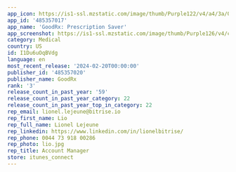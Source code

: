 ```yaml
---
app_icon: https://is1-ssl.mzstatic.com/image/thumb/Purple122/v4/a4/3a/08/a43a083c-9f31-cca0-8421-96c7100d28c0/AppIcon-0-0-1x_U007emarketing-0-7-0-85-220.png/1024x1024bb.png
app_id: '485357017'
app_name: 'GoodRx: Prescription Saver'
app_screenshot: https://is1-ssl.mzstatic.com/image/thumb/Purple126/v4/c1/f8/71/c1f871fc-8ccb-444b-8617-a4d38d4741b1/6927491b-9a75-441c-bb9b-bd6ce403e4b8_AppStore_6_5_01.jpg/1242x2688bb.png
category: Medical
country: US
id: I1Du6uOqBVdg
language: en
most_recent_release: '2024-02-20T00:00:00'
publisher_id: '485357020'
publisher_name: GoodRx
rank: '3'
release_count_in_past_year: '59'
release_count_in_past_year_category: 22
release_count_in_past_year_top_in_category: 22
rep_email: lionel.lejeune@bitrise.io
rep_first_name: Lio
rep_full_name: Lionel Lejeune
rep_linkedin: https://www.linkedin.com/in/lionelbitrise/
rep_phone: 0044 73 918 00286
rep_photo: lio.jpg
rep_title: Account Manager
store: itunes_connect
---
```


